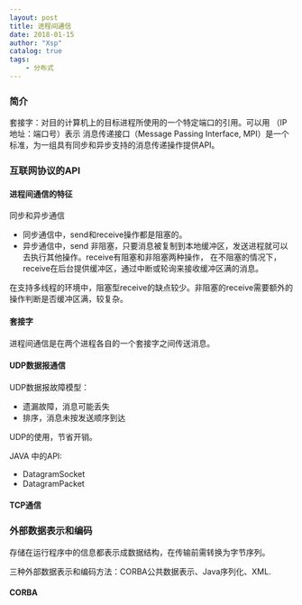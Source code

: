 ```yaml
---
layout: post
title: 进程间通信
date: 2018-01-15
author: "Xsp"
catalog: true
tags:
    - 分布式
---
```


### 简介

套接字：对目的计算机上的目标进程所使用的一个特定端口的引用。可以用 （IP地址：端口号）表示
消息传递接口（Message Passing Interface, MPI）是一个标准，为一组具有同步和异步支持的消息传递操作提供API。

### 互联网协议的API

#### 进程间通信的特征

同步和异步通信
+ 同步通信中，send和receive操作都是阻塞的。
+ 异步通信中，send 非阻塞，只要消息被复制到本地缓冲区，发送进程就可以去执行其他操作。receive有阻塞和非阻塞两种操作，
在不阻塞的情况下，receive在后台提供缓冲区，通过中断或轮询来接收缓冲区满的消息。

在支持多线程的环境中，阻塞型receive的缺点较少。非阻塞的receive需要额外的操作判断是否缓冲区满，较复杂。

#### 套接字
进程间通信是在两个进程各自的一个套接字之间传送消息。

#### UDP数据报通信
UDP数据报故障模型：
+ 遗漏故障，消息可能丢失
+ 排序，消息未按发送顺序到达

UDP的使用，节省开销。

JAVA 中的API:
+ DatagramSocket
+ DatagramPacket

#### TCP通信

### 外部数据表示和编码

存储在运行程序中的信息都表示成数据结构，在传输前需转换为字节序列。

三种外部数据表示和编码方法：CORBA公共数据表示、Java序列化、XML.

#### CORBA
